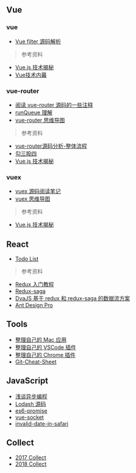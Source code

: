 ## Vue

### vue

* [Vue filter 源码解析](https://github.com/zhanghao-zhoushan/record/issues/14)

> 参考资料

* [Vue.js 技术揭秘](https://ustbhuangyi.github.io/vue-analysis/)
* [Vue技术内幕](http://hcysun.me/vue-design/art/)

### vue-router

* [阅读 vue-router 源码的一些注释](https://github.com/zhanghao-zhoushan/vue-router/tree/dev/src)
* [runQueue 理解](https://github.com/zhanghao-zhoushan/record/issues/6)
* [vue-router 思维导图](http://pdl69gzvn.bkt.clouddn.com/router.png)

> 参考资料

* [vue-router源码分析-整体流程](https://github.com/DDFE/DDFE-blog/issues/9)
* [勾三股四](http://jiongks.name/blog/vue-code-review/)
* [Vue.js 技术揭秘](https://ustbhuangyi.github.io/vue-analysis/vue-router/)

### vuex

* [vuex 源码阅读笔记](https://github.com/zhanghao-zhoushan/record/blob/master/vue/vuex.md)
* [vuex 思维导图](http://pdl69gzvn.bkt.clouddn.com/vuex.png)

> 参考资料

* [Vue.js 技术揭秘](https://ustbhuangyi.github.io/vue-analysis/vuex/init.html)

## React

* [Todo List](https://github.com/zhanghao-zhoushan/react-todolist)

> 参考资料

* [Redux 入门教程](http://www.ruanyifeng.com/blog/2016/09/redux_tutorial_part_one_basic_usages.html)
* [Redux-saga](https://redux-saga-in-chinese.js.org/)
* [DvaJS 基于 redux 和 redux-saga 的数据流方案](https://dvajs.com/guide/)
* [Ant Design Pro](https://pro.ant.design/docs/router-and-nav)

## Tools

* [整理自己的 Mac 应用](https://github.com/zhanghao-zhoushan/record/issues/2)
* [整理自己的 VSCode 插件](https://github.com/zhanghao-zhoushan/record/issues/3)
* [整理自己的 Chrome 插件](https://github.com/zhanghao-zhoushan/record/issues/1)
* [Git-Cheat-Sheet](https://github.com/zhanghao-zhoushan/record/issues/12)

## JavaScript

* [浅谈异步编程](https://github.com/zhanghao-zhoushan/record/issues/11)
* [Lodash 源码](https://github.com/zhanghao-zhoushan/record/blob/master/sailor/lodash/README.md)
* [es6-promise]()
* [vue-socket]()
* [invalid-date-in-safari](https://stackoverflow.com/questions/4310953/invalid-date-in-safari)

## Collect

* [2017 Collect](https://github.com/zhanghao-zhoushan/record/blob/master/sailor/2017.md)
* [2018 Collect](https://github.com/zhanghao-zhoushan/record/blob/master/sailor/2018.md)
